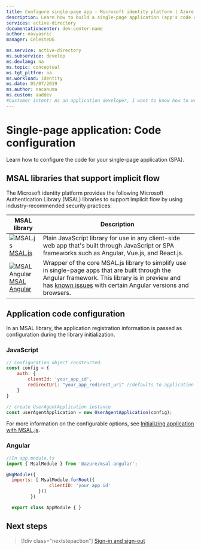```yaml
---
title: Configure single-page app - Microsoft identity platform | Azure
description: Learn how to build a single-page application (app's code configuration)
services: active-directory
documentationcenter: dev-center-name
author: navyasric
manager: CelesteDG

ms.service: active-directory
ms.subservice: develop
ms.devlang: na
ms.topic: conceptual
ms.tgt_pltfrm: na
ms.workload: identity
ms.date: 05/07/2019
ms.author: nacanuma
ms.custom: aaddev
#Customer intent: As an application developer, I want to know how to write a single-page application by using the Microsoft identity platform for developers.
---
```


# Single-page application: Code configuration

Learn how to configure the code for your single-page application (SPA).

## MSAL libraries that support implicit flow

The Microsoft identity platform provides the following Microsoft Authentication Library (MSAL) libraries to support implicit flow by using industry-recommended security practices:  

| MSAL library | Description |
|--------------|--------------|
| ![MSAL.js](media/sample-v2-code/logo_js.png) <br/> [MSAL.js](https://github.com/AzureAD/microsoft-authentication-library-for-js)  | Plain JavaScript library for use in any client-side web app that's built through JavaScript or SPA frameworks such as Angular, Vue.js, and React.js. |
| ![MSAL Angular](media/sample-v2-code/logo_angular.png) <br/> [MSAL Angular](https://github.com/AzureAD/microsoft-authentication-library-for-js/blob/dev/lib/msal-angular/README.md) | Wrapper of the core MSAL.js library to simplify use in single-page apps that are built through the Angular framework. This library is in preview and has [known issues](https://github.com/AzureAD/microsoft-authentication-library-for-js/issues?q=is%3Aopen+is%3Aissue+label%3Aangular) with certain Angular versions and browsers. |

## Application code configuration

In an MSAL library, the application registration information is passed as configuration during the library initialization.

### JavaScript

```javascript
// Configuration object constructed.
const config = {
    auth: {
        clientId: 'your_app_id',
        redirectUri: "your_app_redirect_uri" //defaults to application start page
    }
}

// create UserAgentApplication instance
const userAgentApplication = new UserAgentApplication(config);
```
For more information on the configurable options, see [Initializing application with MSAL.js](msal-js-initializing-client-applications.md).

### Angular

```javascript
//In app.module.ts
import { MsalModule } from '@azure/msal-angular';

@NgModule({
  imports: [ MsalModule.forRoot({
                clientID: 'your_app_id'
            })]
         })

  export class AppModule { }
```

## Next steps

> [!div class="nextstepaction"]
> [Sign-in and sign-out](scenario-spa-sign-in.md)
